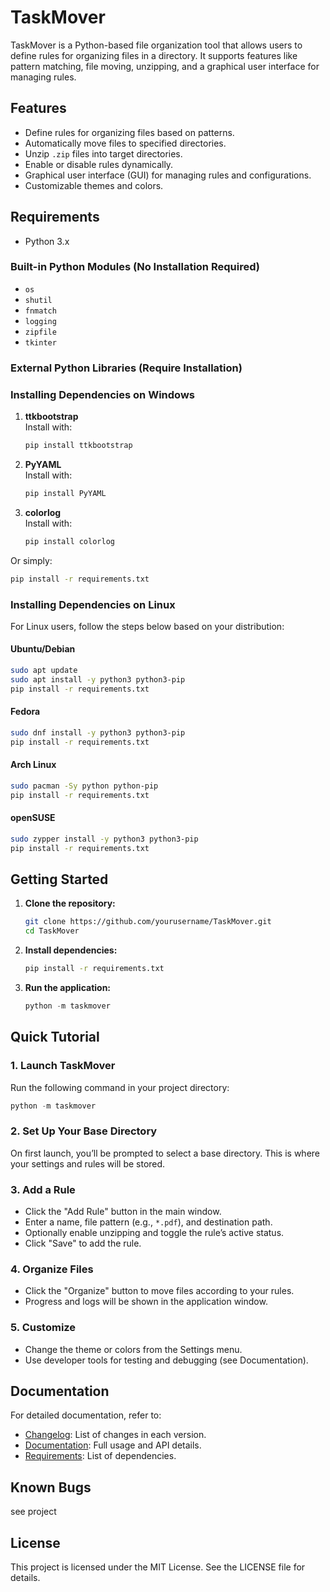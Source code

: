 # TaskMover

TaskMover is a Python-based file organization tool that allows users to define rules for organizing files in a directory. It supports features like pattern matching, file moving, unzipping, and a graphical user interface for managing rules.

## Features

- Define rules for organizing files based on patterns.
- Automatically move files to specified directories.
- Unzip `.zip` files into target directories.
- Enable or disable rules dynamically.
- Graphical user interface (GUI) for managing rules and configurations.
- Customizable themes and colors.

## Requirements

- Python 3.x

### Built-in Python Modules (No Installation Required)

- `os`
- `shutil`
- `fnmatch`
- `logging`
- `zipfile`
- `tkinter`

### External Python Libraries (Require Installation)


### Installing Dependencies on Windows


1. **ttkbootstrap**  
   Install with:

   ```bash
   pip install ttkbootstrap
   ```

2. **PyYAML**  
   Install with:

   ```bash
   pip install PyYAML
   ```

3. **colorlog**  
   Install with:

   ```bash
   pip install colorlog
   ```

Or simply:

```bash
pip install -r requirements.txt
```


### Installing Dependencies on Linux
For Linux users, follow the steps below based on your distribution:


#### Ubuntu/Debian
```bash
sudo apt update
sudo apt install -y python3 python3-pip
pip install -r requirements.txt
```

#### Fedora
```bash
sudo dnf install -y python3 python3-pip
pip install -r requirements.txt
```

#### Arch Linux
```bash
sudo pacman -Sy python python-pip
pip install -r requirements.txt
```

#### openSUSE
```bash
sudo zypper install -y python3 python3-pip
pip install -r requirements.txt
```

## Getting Started

1. **Clone the repository:**

   ```bash
   git clone https://github.com/yourusername/TaskMover.git
   cd TaskMover
   ```

2. **Install dependencies:**

   ```bash
   pip install -r requirements.txt
   ```

3. **Run the application:**

   ```powershell
   python -m taskmover
   ```

## Quick Tutorial

### 1. Launch TaskMover

Run the following command in your project directory:

```powershell
python -m taskmover
```

### 2. Set Up Your Base Directory

On first launch, you’ll be prompted to select a base directory. This is where your settings and rules will be stored.

### 3. Add a Rule

- Click the "Add Rule" button in the main window.
- Enter a name, file pattern (e.g., `*.pdf`), and destination path.
- Optionally enable unzipping and toggle the rule’s active status.
- Click "Save" to add the rule.

### 4. Organize Files

- Click the "Organize" button to move files according to your rules.
- Progress and logs will be shown in the application window.

### 5. Customize

- Change the theme or colors from the Settings menu.
- Use developer tools for testing and debugging (see Documentation).

## Documentation

For detailed documentation, refer to:

- [Changelog](./CHANGELOG.md): List of changes in each version.
- [Documentation](./DOCUMENTATION.md): Full usage and API details.
- [Requirements](./requirements.txt): List of dependencies.

## Known Bugs


see project 


## License

This project is licensed under the MIT License. See the LICENSE file for details.
